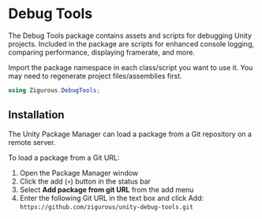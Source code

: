# Debug Tools

The Debug Tools package contains assets and scripts for debugging Unity projects. Included in the package are scripts for enhanced console logging, comparing performance, displaying framerate, and more.

Import the package namespace in each class/script you want to use it. You may need to regenerate project files/assemblies first.

```csharp
using Zigurous.DebugTools;
```

## Installation

The Unity Package Manager can load a package from a Git repository on a remote server.

To load a package from a Git URL:

1. Open the Package Manager window
2. Click the add (`+`) button in the status bar
3. Select **Add package from git URL** from the add menu
4. Enter the following Git URL in the text box and click Add:
   `https://github.com/zigurous/unity-debug-tools.git`
